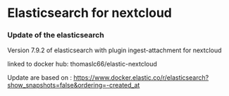 # Elasticsearch for nextcloud

### Update of the elasticsearch

Version 7.9.2 of elasticsearch
with plugin ingest-attachment for nextcloud

linked to docker hub: thomaslc66/elastic-nextcloud

Update are based on : https://www.docker.elastic.co/r/elasticsearch?show_snapshots=false&ordering=-created_at
